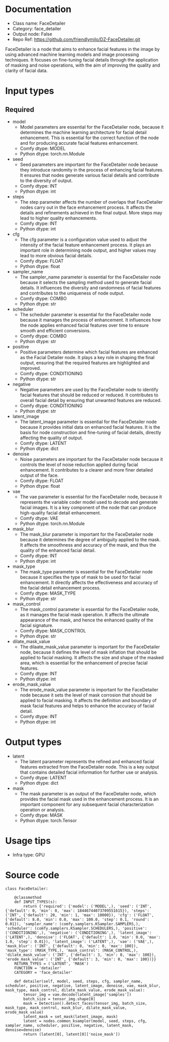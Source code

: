 # Documentation
- Class name: FaceDetailer
- Category: face_detailer
- Output node: False
- Repo Ref: https://github.com/friendlymilo/DZ-FaceDetailer.git

FaceDetailer is a node that aims to enhance facial features in the image by using advanced machine learning models and image processing techniques. It focuses on fine-tuning facial details through the application of masking and noise operations, with the aim of improving the quality and clarity of facial data.

# Input types
## Required
- model
    - Model parameters are essential for the FaceDetailer node, because it determines the machine learning architecture for facial detail enhancement. This is essential for the correct function of the node and for producing accurate facial features enhancement.
    - Comfy dtype: MODEL
    - Python dtype: torch.nn.Module
- seed
    - Seed parameters are important for the FaceDetailer node because they introduce randomity in the process of enhancing facial features. It ensures that nodes generate various facial details and contribute to the diversity of output.
    - Comfy dtype: INT
    - Python dtype: int
- steps
    - The step parameter affects the number of overlaps that FaceDetailer nodes carry out in the face enhancement process. It affects the details and refinements achieved in the final output. More steps may lead to higher quality enhancements.
    - Comfy dtype: INT
    - Python dtype: int
- cfg
    - The cfg parameter is a configuration value used to adjust the intensity of the facial feature enhancement process. It plays an important role in determining node output, and higher values may lead to more obvious facial details.
    - Comfy dtype: FLOAT
    - Python dtype: float
- sampler_name
    - The sampler_name parameter is essential for the FaceDetailer node because it selects the sampling method used to generate facial details. It influences the diversity and randomness of facial features and contributes to the uniqueness of node output.
    - Comfy dtype: COMBO
    - Python dtype: str
- scheduler
    - The scheduler parameter is essential for the FaceDetailer node because it manages the process of enhancement. It influences how the node applies enhanced facial features over time to ensure smooth and efficient conversions.
    - Comfy dtype: COMBO
    - Python dtype: str
- positive
    - Positive parameters determine which facial features are enhanced as the Facial Detailer node. It plays a key role in shaping the final output, ensuring that the required features are highlighted and improved.
    - Comfy dtype: CONDITIONING
    - Python dtype: str
- negative
    - Negative parameters are used by the FaceDetailer node to identify facial features that should be reduced or reduced. It contributes to overall facial detail by ensuring that unwanted features are reduced.
    - Comfy dtype: CONDITIONING
    - Python dtype: str
- latent_image
    - The latent_image parameter is essential for the FaceDetailer node because it provides initial data on enhanced facial features. It is the basis for node construction and fine-tuning of facial details, directly affecting the quality of output.
    - Comfy dtype: LATENT
    - Python dtype: dict
- denoise
    - Noise parameters are important for the FaceDetailer node because it controls the level of noise reduction applied during facial enhancement. It contributes to a clearer and more finer detailed output of the face.
    - Comfy dtype: FLOAT
    - Python dtype: float
- vae
    - The vae parameter is essential for the FaceDetailer node, because it represents the variable coder model used to decode and generate facial images. It is a key component of the node that can produce high-quality facial detail enhancement.
    - Comfy dtype: VAE
    - Python dtype: torch.nn.Module
- mask_blur
    - The mask_blur parameter is important for the FaceDetailer node because it determines the degree of ambiguity applied to the mask. It affects the smoothness and accuracy of the mask, and thus the quality of the enhanced facial detail.
    - Comfy dtype: INT
    - Python dtype: int
- mask_type
    - The mask_type parameter is essential for the FaceDetailer node because it specifies the type of mask to be used for facial enhancement. It directly affects the effectiveness and accuracy of the facial detail enhancement process.
    - Comfy dtype: MASK_TYPE
    - Python dtype: str
- mask_control
    - The mask_control parameter is essential for the FaceDetailer node, as it manages the facial mask operation. It affects the ultimate appearance of the mask, and hence the enhanced quality of the facial signature.
    - Comfy dtype: MASK_CONTROL
    - Python dtype: str
- dilate_mask_value
    - The dilaate_mask_value parameter is important for the FaceDetailer node, because it defines the level of mask inflation that should be applied to facial masking. It affects the size and shape of the masked area, which is essential for the enhancement of precise facial features.
    - Comfy dtype: INT
    - Python dtype: int
- erode_mask_value
    - The erode_mask_value parameter is important for the FaceDetailer node because it sets the level of mask corrosion that should be applied to facial masking. It affects the definition and boundary of mask facial features and helps to enhance the accuracy of facial detail.
    - Comfy dtype: INT
    - Python dtype: int

# Output types
- latent
    - The latent parameter represents the refined and enhanced facial features extracted from the FaceDetailer node. This is a key output that contains detailed facial information for further use or analysis.
    - Comfy dtype: LATENT
    - Python dtype: dict
- mask
    - The mask parameter is an output of the FaceDetailer node, which provides the facial mask used in the enhancement process. It is an important component for any subsequent facial characterization operation or analysis.
    - Comfy dtype: MASK
    - Python dtype: torch.Tensor

# Usage tips
- Infra type: GPU

# Source code
```
class FaceDetailer:

    @classmethod
    def INPUT_TYPES(s):
        return {'required': {'model': ('MODEL',), 'seed': ('INT', {'default': 0, 'min': 0, 'max': 18446744073709551615}), 'steps': ('INT', {'default': 20, 'min': 1, 'max': 10000}), 'cfg': ('FLOAT', {'default': 8.0, 'min': 0.0, 'max': 100.0, 'step': 0.1, 'round': 0.01}), 'sampler_name': (comfy.samplers.KSampler.SAMPLERS,), 'scheduler': (comfy.samplers.KSampler.SCHEDULERS,), 'positive': ('CONDITIONING',), 'negative': ('CONDITIONING',), 'latent_image': ('LATENT',), 'denoise': ('FLOAT', {'default': 1.0, 'min': 0.0, 'max': 1.0, 'step': 0.01}), 'latent_image': ('LATENT',), 'vae': ('VAE',), 'mask_blur': ('INT', {'default': 0, 'min': 0, 'max': 100}), 'mask_type': (MASK_TYPE,), 'mask_control': (MASK_CONTROL,), 'dilate_mask_value': ('INT', {'default': 3, 'min': 0, 'max': 100}), 'erode_mask_value': ('INT', {'default': 3, 'min': 0, 'max': 100})}}
    RETURN_TYPES = ('LATENT', 'MASK')
    FUNCTION = 'detailer'
    CATEGORY = 'face_detailer'

    def detailer(self, model, seed, steps, cfg, sampler_name, scheduler, positive, negative, latent_image, denoise, vae, mask_blur, mask_type, mask_control, dilate_mask_value, erode_mask_value):
        tensor_img = vae.decode(latent_image['samples'])
        batch_size = tensor_img.shape[0]
        mask = Detection().detect_faces(tensor_img, batch_size, mask_type, mask_control, mask_blur, dilate_mask_value, erode_mask_value)
        latent_mask = set_mask(latent_image, mask)
        latent = nodes.common_ksampler(model, seed, steps, cfg, sampler_name, scheduler, positive, negative, latent_mask, denoise=denoise)
        return (latent[0], latent[0]['noise_mask'])
```